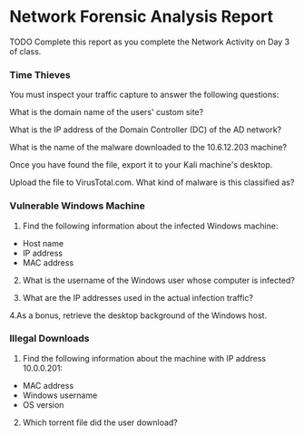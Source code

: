 # Network Forensic Analysis Report


TODO Complete this report as you complete the Network Activity on Day 3 of class.

### Time Thieves
You must inspect your traffic capture to answer the following questions:

What is the domain name of the users' custom site?

What is the IP address of the Domain Controller (DC) of the AD network?

What is the name of the malware downloaded to the 10.6.12.203 machine?

Once you have found the file, export it to your Kali machine's desktop.
 
Upload the file to VirusTotal.com.
What kind of malware is this classified as?

### Vulnerable Windows Machine

1. Find the following information about the infected Windows machine:

- Host name
- IP address
- MAC address

2. What is the username of the Windows user whose computer is infected?

3. What are the IP addresses used in the actual infection traffic?

4.As a bonus, retrieve the desktop background of the Windows host.

### Illegal Downloads
1. Find the following information about the machine with IP address 10.0.0.201:

- MAC address
- Windows username
- OS version
 2. Which torrent file did the user download?
